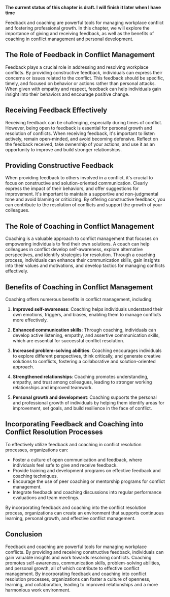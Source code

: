 **The current status of this chapter is draft. I will finish it later when I have time**

Feedback and coaching are powerful tools for managing workplace conflict and fostering professional growth. In this chapter, we will explore the importance of giving and receiving feedback, as well as the benefits of coaching in conflict management and personal development.

The Role of Feedback in Conflict Management
-------------------------------------------

Feedback plays a crucial role in addressing and resolving workplace conflicts. By providing constructive feedback, individuals can express their concerns or issues related to the conflict. This feedback should be specific, timely, and focused on behavior or actions rather than personal attacks. When given with empathy and respect, feedback can help individuals gain insight into their behaviors and encourage positive change.

Receiving Feedback Effectively
------------------------------

Receiving feedback can be challenging, especially during times of conflict. However, being open to feedback is essential for personal growth and resolution of conflicts. When receiving feedback, it's important to listen actively, remain open-minded, and avoid becoming defensive. Reflect on the feedback received, take ownership of your actions, and use it as an opportunity to improve and build stronger relationships.

Providing Constructive Feedback
-------------------------------

When providing feedback to others involved in a conflict, it's crucial to focus on constructive and solution-oriented communication. Clearly express the impact of their behaviors, and offer suggestions for improvement. It's important to maintain a supportive and non-judgmental tone and avoid blaming or criticizing. By offering constructive feedback, you can contribute to the resolution of conflicts and support the growth of your colleagues.

The Role of Coaching in Conflict Management
-------------------------------------------

Coaching is a valuable approach to conflict management that focuses on empowering individuals to find their own solutions. A coach can help colleagues in conflict develop self-awareness, explore alternative perspectives, and identify strategies for resolution. Through a coaching process, individuals can enhance their communication skills, gain insights into their values and motivations, and develop tactics for managing conflicts effectively.

Benefits of Coaching in Conflict Management
-------------------------------------------

Coaching offers numerous benefits in conflict management, including:

1. **Improved self-awareness**: Coaching helps individuals understand their own emotions, triggers, and biases, enabling them to manage conflicts more effectively.

2. **Enhanced communication skills**: Through coaching, individuals can develop active listening, empathy, and assertive communication skills, which are essential for successful conflict resolution.

3. **Increased problem-solving abilities**: Coaching encourages individuals to explore different perspectives, think critically, and generate creative solutions to conflicts, fostering a collaborative and solution-oriented approach.

4. **Strengthened relationships**: Coaching promotes understanding, empathy, and trust among colleagues, leading to stronger working relationships and improved teamwork.

5. **Personal growth and development**: Coaching supports the personal and professional growth of individuals by helping them identify areas for improvement, set goals, and build resilience in the face of conflict.

Incorporating Feedback and Coaching into Conflict Resolution Processes
----------------------------------------------------------------------

To effectively utilize feedback and coaching in conflict resolution processes, organizations can:

* Foster a culture of open communication and feedback, where individuals feel safe to give and receive feedback.
* Provide training and development programs on effective feedback and coaching techniques.
* Encourage the use of peer coaching or mentorship programs for conflict management.
* Integrate feedback and coaching discussions into regular performance evaluations and team meetings.

By incorporating feedback and coaching into the conflict resolution process, organizations can create an environment that supports continuous learning, personal growth, and effective conflict management.

Conclusion
----------

Feedback and coaching are powerful tools for managing workplace conflicts. By providing and receiving constructive feedback, individuals can gain valuable insights and work towards resolving conflicts. Coaching promotes self-awareness, communication skills, problem-solving abilities, and personal growth, all of which contribute to effective conflict management. By incorporating feedback and coaching into conflict resolution processes, organizations can foster a culture of openness, learning, and collaboration, leading to improved relationships and a more harmonious work environment.
